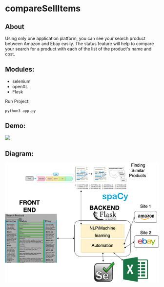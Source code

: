 # compareSellItems



## About
Using only one application platform, you can see your search product between Amazon and Ebay easily. The status feature will help to compare your search for a product with each of the list of the product's name and cost.


## Modules: 

* selenium 
* openXL
*  Flask


Run Project: 

```
python3 app.py
```

## Demo: 

![](https://github.com/kennethchuson/compareSellItems/blob/main/Demo.gif)

## Diagram: 

![](https://github.com/kennethchuson/compareSellItems/blob/main/Diagram_Demo.png)





